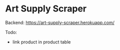 # Art Supply Scraper

Backend: https://art-supply-scraper.herokuapp.com/

Todo: 

- link product in product table
